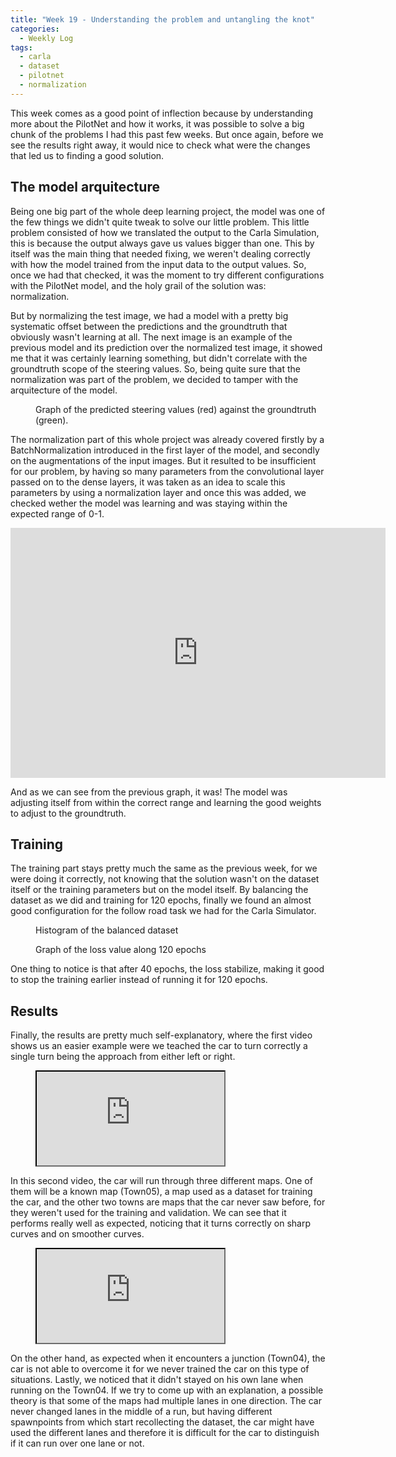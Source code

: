 ```yaml
---
title: "Week 19 - Understanding the problem and untangling the knot"
categories:
  - Weekly Log
tags:
  - carla
  - dataset
  - pilotnet
  - normalization
---
```


This week comes as a good point of inflection because by understanding more about the PilotNet and how it works, it was possible to solve a big chunk of the problems I had this past few weeks. But once again, before we see the results right away, it would nice to check what were the changes that led us to finding a good solution.

## The model arquitecture

Being one big part of the whole deep learning project, the model was one of the few things we didn't quite tweak to solve our little problem. This little problem consisted of how we translated the output to the Carla Simulation, this is because the output always gave us values bigger than one. This by itself was the main thing that needed fixing, we weren't dealing correctly with how the model trained from the input data to the output values. So, once we had that checked, it was the moment to try different configurations with the PilotNet model, and the holy grail of the solution was: normalization.

But by normalizing the test image, we had a model with a pretty big systematic offset between the predictions and the groundtruth that obviously wasn't learning at all. The next image is an example of the previous model and its prediction over the normalized test image, it showed me that it was certainly learning something, but didn't correlate with the groundtruth scope of the steering values. So, being quite sure that the normalization was part of the problem, we decided to tamper with the arquitecture of the model.

<figure class="align-center" style="width:100%">
  <img src="{{ site.url }}{{ site.baseurl }}/assets/images/plot_graph_epoch0_prediction_normalized.png" alt="">
  <figcaption>Graph of the predicted steering values (red) against the groundtruth (green).</figcaption>
</figure>

The normalization part of this whole project was already covered firstly by a BatchNormalization introduced in the first layer of the model, and secondly on the augmentations of the input images. But it resulted to be insufficient for our problem, by having so many parameters from the convolutional layer passed on to the dense layers, it was taken as an idea to scale this parameters by using a normalization layer and once this was added, we checked wether the model was learning and was staying within the expected range of 0-1.

<iframe src="https://giphy.com/embed/GeY8aqy8gF3zPcwGH5" width="600" height="400" frameBorder="0" class="align-center" allowFullScreen></iframe>
<p></p>

And as we can see from the previous graph, it was! The model was adjusting itself from within the correct range and learning the good weights to adjust to the groundtruth.

## Training

The training part stays pretty much the same as the previous week, for we were doing it correctly, not knowing that the solution wasn't on the dataset itself or the training parameters but on the model itself. By balancing the dataset as we did and training for 120 epochs, finally we found an almost good configuration for the follow road task we had for the Carla Simulator.

<figure class="align-center" style="width:70%">
  <img src="{{ site.url }}{{ site.baseurl }}/assets/images/balanced_235.png" alt="">
  <figcaption>Histogram of the balanced dataset</figcaption>
</figure>

<figure class="align-center" style="width:70%">
  <img src="{{ site.url }}{{ site.baseurl }}/assets/images/epoch_loss_235_good.png" alt="">
  <figcaption>Graph of the loss value along 120 epochs</figcaption>
</figure>

One thing to notice is that after 40 epochs, the loss stabilize, making it good to stop the training earlier instead of running it for 120 epochs.

## Results

Finally, the results are pretty much self-explanatory, where the first video shows us an easier example were we teached the car to turn correctly a single turn being the approach from either left or right.

<figure class="align-center">
    <a href=""><iframe src="https://www.youtube.com/embed/3DyRwm_xttw"></iframe></a>
</figure>

In this second video, the car will run through three different maps. One of them will be a known map (Town05), a map used as a dataset for training the car, and the other two towns are maps that the car never saw before, for they weren't used for the training and validation. We can see that it performs really well as expected, noticing that it turns correctly on sharp curves and on smoother curves.

<figure class="align-center">
    <a href=""><iframe src="https://www.youtube.com/embed/7jq29fJP9e4"></iframe></a>
</figure>

On the other hand, as expected when it encounters a junction (Town04), the car is not able to overcome it for we never trained the car on this type of situations. Lastly, we noticed that it didn't stayed on his own lane when running on the Town04. If we try to come up with an explanation, a possible theory is that some of the maps had multiple lanes in one direction. The car never changed lanes in the middle of a run, but having different spawnpoints from which start recollecting the dataset, the car might have used the different lanes and therefore it is difficult for the car to distinguish if it can run over one lane or not.